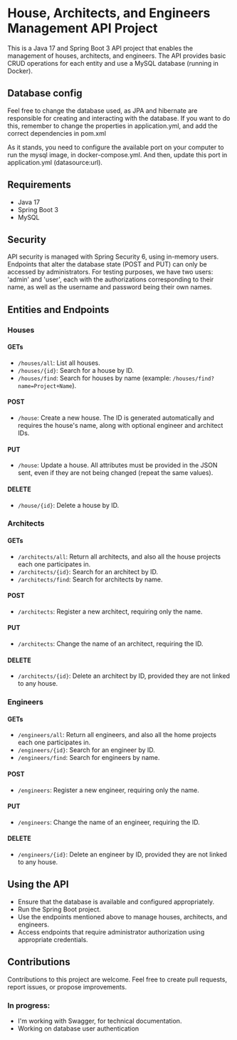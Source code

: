 # House, Architects, and Engineers Management API Project

This is a Java 17 and Spring Boot 3 API project that enables the management of houses, architects, and engineers. The API provides basic CRUD operations for each entity and use a MySQL database (running in Docker).

## Database config

Feel free to change the database used, as JPA and hibernate are responsible for creating and interacting with the database.
If you want to do this, remember to change the properties in application.yml, and add the correct dependencies in pom.xml

As it stands, you need to configure the available port on your computer to run the mysql image, in docker-compose.yml. And then, update this port in application.yml (datasource:url).

## Requirements

- Java 17
- Spring Boot 3
- MySQL

## Security

API security is managed with Spring Security 6, using in-memory users. Endpoints that alter the database state (POST and PUT) can only be accessed by administrators.
For testing purposes, we have two users:
'admin' and 'user', each with the authorizations corresponding to their name, as well as the username and password being their own names.

## Entities and Endpoints

### Houses

#### GETs

- `/houses/all`: List all houses.
- `/houses/{id}`: Search for a house by ID.
- `/houses/find`: Search for houses by name (example: `/houses/find?name=Project+Name`).

#### POST

- `/house`: Create a new house. The ID is generated automatically and requires the house's name, along with optional engineer and architect IDs.

#### PUT

- `/house`: Update a house. All attributes must be provided in the JSON sent, even if they are not being changed (repeat the same values).

#### DELETE

- `/house/{id}`: Delete a house by ID.

### Architects

#### GETs

- `/architects/all`: Return all architects, and also all the house projects each one participates in.
- `/architects/{id}`: Search for an architect by ID.
- `/architects/find`: Search for architects by name.

#### POST

- `/architects`: Register a new architect, requiring only the name.

#### PUT

- `/architects`: Change the name of an architect, requiring the ID.

#### DELETE

- `/architects/{id}`: Delete an architect by ID, provided they are not linked to any house.

### Engineers

#### GETs

- `/engineers/all`: Return all engineers, and also all the home projects each one participates in.
- `/engineers/{id}`: Search for an engineer by ID.
- `/engineers/find`: Search for engineers by name.

#### POST

- `/engineers`: Register a new engineer, requiring only the name.

#### PUT

- `/engineers`: Change the name of an engineer, requiring the ID.

#### DELETE

- `/engineers/{id}`: Delete an engineer by ID, provided they are not linked to any house.

## Using the API

- Ensure that the database is available and configured appropriately.
- Run the Spring Boot project.
- Use the endpoints mentioned above to manage houses, architects, and engineers.
- Access endpoints that require administrator authorization using appropriate credentials.

## Contributions

Contributions to this project are welcome. Feel free to create pull requests, report issues, or propose improvements.


### In progress:

- I'm working with Swagger, for technical documentation.
- Working on database user authentication
